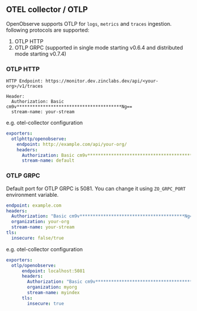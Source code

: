 ## OTEL collector / OTLP

OpenObserve supports OTLP for `logs`, `metrics` and `traces` ingestion. following protocols are supported:

1. OTLP HTTP
1. OTLP GRPC (supported in single mode starting v0.6.4 and distributed mode starting v0.7.4)


### OTLP HTTP

```shell
HTTP Endpoint: https://monitor.dev.zinclabs.dev/api/<your-org>/v1/traces

Header:
  Authorization: Basic cm9v****************************************Ng==
  stream-name: your-stream
```

e.g. otel-collector configuration

```yaml
exporters:
  otlphttp/openobserve:
    endpoint: http://example.com/api/your-org/
    headers:
      Authorization: Basic cm9v****************************************Ng==
      stream-name: default
```

### OTLP GRPC

Default port for OTLP GRPC is 5081. You can change it using `ZO_GRPC_PORT` environment variable.

```yaml
endpoint: example.com
headers: 
  Authorization: "Basic cm9v****************************************Ng=="
  organization: your-org
  stream-name: your-stream
tls:
  insecure: false/true

```

e.g. otel-collector configuration

```yaml
exporters:
  otlp/openobserve:
      endpoint: localhost:5081
      headers:
        Authorization: "Basic cm9v****************************************Ng=="
        organization: myorg
        stream-name: myindex
      tls:
        insecure: true

```
